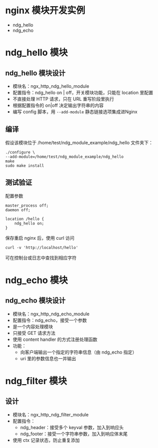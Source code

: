 # nginx 模块开发实例
- ndg_hello
- ndg_echo
# ndg_hello 模块
## ndg_hello 模块设计
- 模块名：ngx_http_ndg_hello_module
- 配置指令：ndg_hello on | off，开关模块功能，只能在 location 里配置
- 不直接处理 HTTP 请求，只在 URL 重写阶段里执行
- 根据配置指令的 on|off 决定输出字符串的内容
- 编写 config 脚本，用 `--add-module` 静态链接选项集成进Nginx
## 编译
假设该模块位于 /home/test/ndg_module_example/ndg_hello 文件夹下：
```
./configure \
--add-module=/home/test/ndg_module_example/ndg_hello
make
sudo make install
```
## 测试验证
配置参数
```
master_process off;
daemon off;

location /hello {
    ndg_hello on;
}
```
保存重启 nginx 后，使用 curl 访问
```
curl -v 'http://localhost/hello'
```
可在控制台或日志中查找到相应字符
# ndg_echo 模块
## ndg_echo 模块设计
- 模块名：ngx_http_ndg_echo_module
- 配置指令：ndg_echo，接受一个参数
- 是一个内容处理模块
- 只接受 GET 请求方法
- 使用 content handler 的方式注册处理函数
- 功能：
  - 向客户端输出一个指定的字符串信息（由 ndg_echo 指定）
  - uri 里的参数信息也一并输出

# ndg_filter 模块

## 设计

- 模块名：ngx_http_ndg_filter_module
- 配置指令：
  - ndg_header：接受多个 keyval 参数，加入到响应头
  - ndg_footer：接受一个字符串参数，加入到响应体末尾
- 使用 ctx 记录状态，防止重复添加